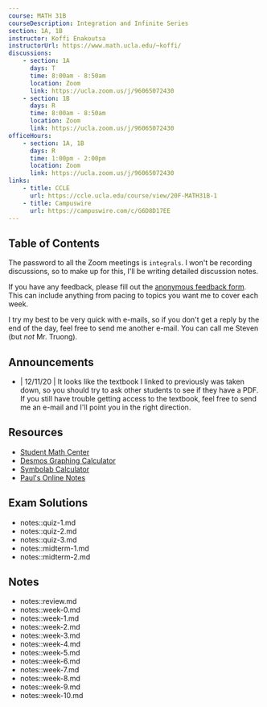 ```yaml
---
course: MATH 31B
courseDescription: Integration and Infinite Series
section: 1A, 1B
instructor: Koffi Enakoutsa
instructorUrl: https://www.math.ucla.edu/~koffi/
discussions:
    - section: 1A
      days: T
      time: 8:00am - 8:50am
      location: Zoom
      link: https://ucla.zoom.us/j/96065072430
    - section: 1B
      days: R
      time: 8:00am - 8:50am
      location: Zoom
      link: https://ucla.zoom.us/j/96065072430
officeHours:
    - section: 1A, 1B
      days: R
      time: 1:00pm - 2:00pm
      location: Zoom
      link: https://ucla.zoom.us/j/96065072430
links:
    - title: CCLE
      url: https://ccle.ucla.edu/course/view/20F-MATH31B-1
    - title: Campuswire
      url: https://campuswire.com/c/G6D8D17EE
---
```


## Table of Contents

The password to all the Zoom meetings is `integrals`. I won't be recording discussions, so to make up for this, I'll be writing detailed discussion notes.

If you have any feedback, please fill out the [anonymous feedback form](https://forms.gle/o8YAcB2giVJ5jLK26). This can include anything from pacing to topics you want me to cover each week.

I try my best to be very quick with e-mails, so if you don't get a reply by the end of the day, feel free to send me another e-mail. You can call me Steven (but _not_ Mr. Truong).

## Announcements

-   | 12/11/20 | It looks like the textbook I linked to previously was taken down, so you should try to ask other students to see if they have a PDF. If you still have trouble getting access to the textbook, feel free to send me an e-mail and I'll point you in the right direction.

## Resources

-   [Student Math Center](https://ww3.math.ucla.edu/student-math-center/)
-   [Desmos Graphing Calculator](https://www.desmos.com/calculator)
-   [Symbolab Calculator](https://www.symbolab.com/solver/calculus-calculator)
-   [Paul's Online Notes](https://tutorial.math.lamar.edu/classes/calcII/calcII.aspx)

## Exam Solutions

-   notes::quiz-1.md
-   notes::quiz-2.md
-   notes::quiz-3.md
-   notes::midterm-1.md
-   notes::midterm-2.md

## Notes

-   notes::review.md
-   notes::week-0.md
-   notes::week-1.md
-   notes::week-2.md
-   notes::week-3.md
-   notes::week-4.md
-   notes::week-5.md
-   notes::week-6.md
-   notes::week-7.md
-   notes::week-8.md
-   notes::week-9.md
-   notes::week-10.md
